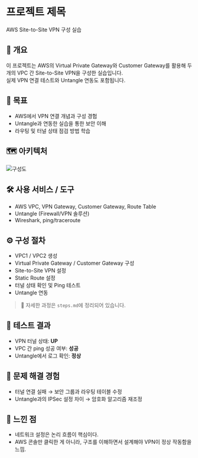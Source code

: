 # 프로젝트 제목
AWS Site-to-Site VPN 구성 실습

## 📌 개요
이 프로젝트는 AWS의 Virtual Private Gateway와 Customer Gateway를 활용해 
두 개의 VPC 간 Site-to-Site VPN을 구성한 실습입니다.  
실제 VPN 연결 테스트와 Untangle 연동도 포함됩니다.

## 🎯 목표
- AWS에서 VPN 연결 개념과 구성 경험
- Untangle과 연동한 실습을 통한 보안 이해
- 라우팅 및 터널 상태 점검 방법 학습

## 🗺️ 아키텍처
![구성도](diagram.png)  <!-- 이미지 넣을 경우 -->

## 🛠️ 사용 서비스 / 도구
- AWS VPC, VPN Gateway, Customer Gateway, Route Table
- Untangle (Firewall/VPN 솔루션)
- Wireshark, ping/traceroute

## ⚙️ 구성 절차
- VPC1 / VPC2 생성
- Virtual Private Gateway / Customer Gateway 구성
- Site-to-Site VPN 설정
- Static Route 설정
- 터널 상태 확인 및 Ping 테스트
- Untangle 연동

> 📄 자세한 과정은 `steps.md`에 정리되어 있습니다.

## 🧪 테스트 결과
- VPN 터널 상태: **UP**
- VPC 간 ping 성공 여부: **성공**
- Untangle에서 로그 확인: **정상**

## 🚧 문제 해결 경험
- 터널 연결 실패 → 보안 그룹과 라우팅 테이블 수정
- Untangle과의 IPSec 설정 차이 → 암호화 알고리즘 재조정

## 📝 느낀 점
- 네트워크 설정은 논리 흐름이 핵심이다.
- AWS 콘솔만 클릭한 게 아니라, 구조를 이해하면서 설계해야 VPN이 정상 작동함을 느낌.
